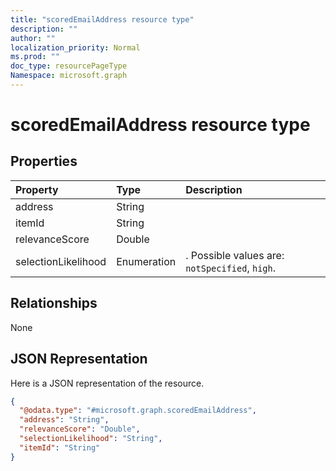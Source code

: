 ```yaml
---
title: "scoredEmailAddress resource type"
description: ""
author: ""
localization_priority: Normal
ms.prod: ""
doc_type: resourcePageType
Namespace: microsoft.graph
---
```



# scoredEmailAddress resource type



## Properties
|Property|Type|Description|
|:---|:---|:---|
|address|String||
|itemId|String||
|relevanceScore|Double||
|selectionLikelihood|Enumeration|. Possible values are: `notSpecified`, `high`.|

## Relationships
None

## JSON Representation
Here is a JSON representation of the resource.
<!-- {
  "blockType": "resource",
  "@odata.type": "microsoft.graph.scoredEmailAddress"
}
-->
``` json
{
  "@odata.type": "#microsoft.graph.scoredEmailAddress",
  "address": "String",
  "relevanceScore": "Double",
  "selectionLikelihood": "String",
  "itemId": "String"
}
```

